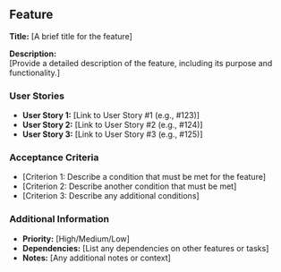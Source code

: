 ## Feature

**Title:** [A brief title for the feature]

**Description:**  
[Provide a detailed description of the feature, including its purpose and functionality.]

### User Stories
- **User Story 1:** [Link to User Story #1 (e.g., #123)]
- **User Story 2:** [Link to User Story #2 (e.g., #124)]
- **User Story 3:** [Link to User Story #3 (e.g., #125)]

### Acceptance Criteria
- [Criterion 1: Describe a condition that must be met for the feature]
- [Criterion 2: Describe another condition that must be met]
- [Criterion 3: Describe any additional conditions]

### Additional Information
- **Priority:** [High/Medium/Low]
- **Dependencies:** [List any dependencies on other features or tasks]
- **Notes:** [Any additional notes or context]
